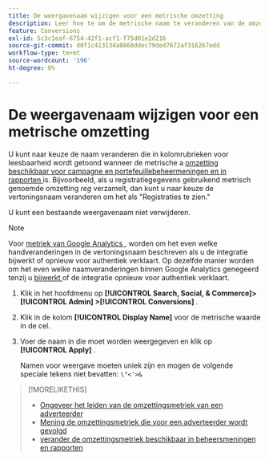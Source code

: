 ```yaml
---
title: De weergavenaam wijzigen voor een metrische omzetting
description: Leer hoe te om de metrische naam te veranderen van de omzetting die in kolomrubrieken in uw beheersmeningen en rapporten wordt getoond.
feature: Conversions
exl-id: 5c3c1eaf-6754-42f1-acf1-f75d01e2d216
source-git-commit: d0f1c413134a0868ddec79ded7672af316267edd
workflow-type: tm+mt
source-wordcount: '196'
ht-degree: 0%

---
```


# De weergavenaam wijzigen voor een metrische omzetting

U kunt naar keuze de naam veranderen die in kolomrubrieken voor leesbaarheid wordt getoond wanneer de metrische a [ omzetting ](/help/search-social-commerce/glossary.md#c-d) [ beschikbaar voor campagne en portefeuillebeheermeningen en in rapporten ](conversion-metric-edit-available.md) is. Bijvoorbeeld, als u registratiegegevens gebruikend metrisch genoemde omzetting *reg* verzamelt, dan kunt u naar keuze de vertoningsnaam veranderen om het als &quot;Registraties te zien.&quot;

U kunt een bestaande weergavenaam niet verwijderen.

>[!NOTE]
>
>Voor [ metriek van Google Analytics ](/help/search-social-commerce/admin/data-sources/data-source-about.md), worden om het even welke handveranderingen in de vertoningsnaam beschreven als u de integratie bijwerkt of opnieuw voor authentiek verklaart. Op dezelfde manier worden om het even welke naamveranderingen binnen Google Analytics genegeerd tenzij u [ bijwerkt ](/help/search-social-commerce/admin/data-sources/data-source-edit.md) of [ ](/help/search-social-commerce/admin/data-sources/data-source-reauthenticate.md) de integratie opnieuw voor authentiek verklaart.

1. Klik in het hoofdmenu op **[!UICONTROL Search, Social, & Commerce]> [!UICONTROL Admin] >[!UICONTROL Conversions]** .

1. Klik in de kolom **[!UICONTROL Display Name]** voor de metrische waarde in de cel.

1. Voer de naam in die moet worden weergegeven en klik op **[!UICONTROL Apply]** .

   Namen voor weergave moeten uniek zijn en mogen de volgende speciale tekens niet bevatten: `\"<'>&`

>[!MORELIKETHIS]
>
>* [ Ongeveer het leiden van de omzettingsmetriek van een adverteerder ](conversion-metric-about.md)
>* [ Mening de omzettingsmetriek die voor een adverteerder wordt gevolgd ](conversion-metric-view-tracked.md)
>* [ verander de omzettingsmetriek beschikbaar in beheersmeningen en rapporten ](conversion-metric-edit-available.md)
